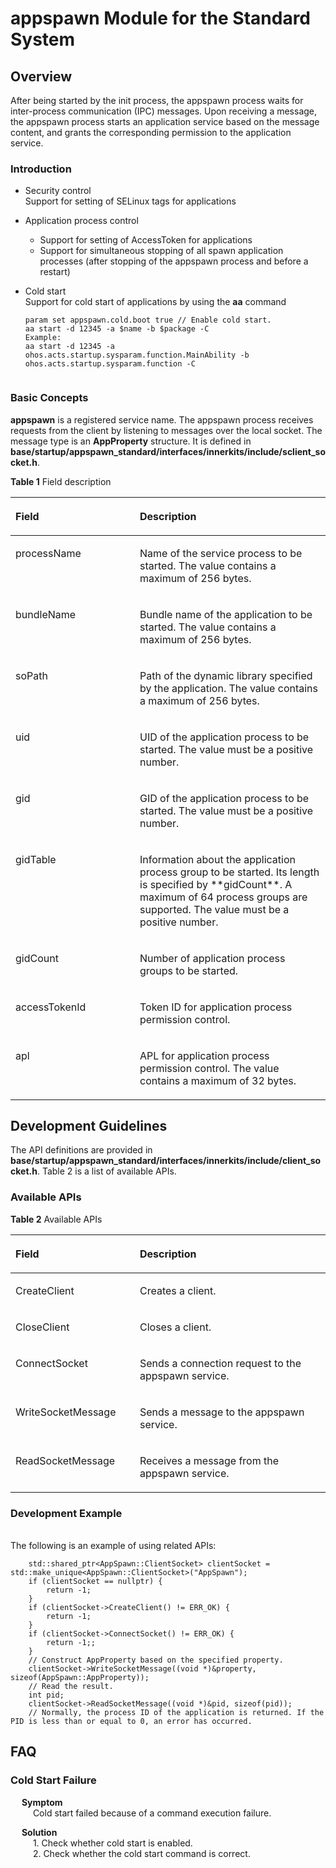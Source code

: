 # appspawn Module for the Standard System<a name="EN-US_TOPIC_0000001063680582"></a>

## Overview<a name="section56901555910"></a>

After being started by the init process, the appspawn process waits for inter-process communication (IPC) messages. Upon receiving a message, the appspawn process starts an application service based on the message content, and grants the corresponding permission to the application service.

### Introduction<a name="section56901555911"></a>

- Security control
  <br>Support for setting of SELinux tags for applications

- Application process control

  - Support for setting of AccessToken for applications
  - Support for simultaneous stopping of all spawn application processes (after stopping of the appspawn process and before a restart)

- Cold start
  <br>Support for cold start of applications by using the **aa** command

  ```
  param set appspawn.cold.boot true // Enable cold start.
  aa start -d 12345 -a $name -b $package -C 
  Example:
  aa start -d 12345 -a ohos.acts.startup.sysparam.function.MainAbility -b ohos.acts.startup.sysparam.function -C  
 
### Basic Concepts<a name="section56901555912"></a>

**appspawn** is a registered service name. The appspawn process receives requests from the client by listening to messages over the local socket. The message type is an **AppProperty** structure. It is defined in **base/startup/appspawn_standard/interfaces/innerkits/include/sclient_socket.h**.

**Table 1**  Field description

<table><thead align="left"><tr id="row6650142913713"><th class="cellrowborder" valign="top" width="39.489999999999995%" id="mcps1.2.3.1.1"><p id="p17650112914379"><a name="p17650112914379"></a><a name="p17650112914379"></a>Field</p>
</th>
<th class="cellrowborder" valign="top" width="60.51%" id="mcps1.2.3.1.2"><p id="p865032916376"><a name="p865032916376"></a><a name="p865032916376"></a>Description</p>
</th>
</tr>
</thead>
<tbody><tr id="row36506298373"><td class="cellrowborder" valign="top" width="39.489999999999995%" headers="mcps1.2.3.1.1 "><p id="p76501029113715"><a name="p76501029113715"></a><a name="p76501029113715"></a>processName</p>
</td>
<td class="cellrowborder" valign="top" width="60.51%" headers="mcps1.2.3.1.2 "><p id="p2650329183715"><a name="p2650329183715"></a><a name="p2650329183715"></a>Name of the service process to be started. The value contains a maximum of 256 bytes.</p>
</td>
</tr>
<tr id="row36506298373"><td class="cellrowborder" valign="top" width="39.489999999999995%" headers="mcps1.2.3.1.1 "><p id="p76501029113715"><a name="p76501029113715"></a><a name="p76501029113715"></a>bundleName</p>
</td>
<td class="cellrowborder" valign="top" width="60.51%" headers="mcps1.2.3.1.2 "><p id="p2650329183715"><a name="p2650329183715"></a><a name="p2650329183715"></a>Bundle name of the application to be started. The value contains a maximum of 256 bytes.</p>
</td>
</tr>
<tr id="row86501129183712"><td class="cellrowborder" valign="top" width="39.489999999999995%" headers="mcps1.2.3.1.1 "><p id="p2065010298379"><a name="p2065010298379"></a><a name="p2065010298379"></a>soPath</p>
</td>
<td class="cellrowborder" valign="top" width="60.51%" headers="mcps1.2.3.1.2 "><p id="p13650192963715"><a name="p13650192963715"></a><a name="p13650192963715"></a>Path of the dynamic library specified by the application. The value contains a maximum of 256 bytes.</p>
</td>
</tr>
<tr id="row13650329103719"><td class="cellrowborder" valign="top" width="39.489999999999995%" headers="mcps1.2.3.1.1 "><p id="p16501292377"><a name="p16501292377"></a><a name="p16501292377"></a>uid</p>
</td>
<td class="cellrowborder" valign="top" width="60.51%" headers="mcps1.2.3.1.2 "><p id="p186503291371"><a name="p186503291371"></a><a name="p186503291371"></a>UID of the application process to be started. The value must be a positive number.</p>
</td>
</tr>
<tr id="row187625816314"><td class="cellrowborder" valign="top" width="39.489999999999995%" headers="mcps1.2.3.1.1 "><p id="p188771758833"><a name="p188771758833"></a><a name="p188771758833"></a>gid</p>
</td>
<td class="cellrowborder" valign="top" width="60.51%" headers="mcps1.2.3.1.2 "><p id="p187716587310"><a name="p187716587310"></a><a name="p187716587310"></a>GID of the application process to be started. The value must be a positive number.</p>
</td>
</tr>
<tr id="row187625816314"><td class="cellrowborder" valign="top" width="39.489999999999995%" headers="mcps1.2.3.1.1 "><p id="p188771758833"><a name="p188771758833"></a><a name="p188771758833"></a>gidTable</p>
</td>
<td class="cellrowborder" valign="top" width="60.51%" headers="mcps1.2.3.1.2 "><p id="p187716587310"><a name="p187716587310"></a><a name="p187716587310"></a>Information about the application process group to be started. Its length is specified by **gidCount**. A maximum of 64 process groups are supported. The value must be a positive number.</p>
</td>
</tr>
<tr id="row187625816314"><td class="cellrowborder" valign="top" width="39.489999999999995%" headers="mcps1.2.3.1.1 "><p id="p188771758833"><a name="p188771758833"></a><a name="p188771758833"></a>gidCount</p>
</td>
<td class="cellrowborder" valign="top" width="60.51%" headers="mcps1.2.3.1.2 "><p id="p187716587310"><a name="p187716587310"></a><a name="p187716587310"></a>Number of application process groups to be started.</p>
</td>
</tr>
<tr id="row106508294373"><td class="cellrowborder" valign="top" width="39.489999999999995%" headers="mcps1.2.3.1.1 "><p id="p16501829183715"><a name="p16501829183715"></a><a name="p16501829183715"></a>accessTokenId</p>
</td>
<td class="cellrowborder" valign="top" width="60.51%" headers="mcps1.2.3.1.2 "><p id="p11650182953717"><a name="p11650182953717"></a><a name="p11650182953717"></a>Token ID for application process permission control.</p>
</td>
</tr>
<tr id="row106508294373"><td class="cellrowborder" valign="top" width="39.489999999999995%" headers="mcps1.2.3.1.1 "><p id="p16501829183715"><a name="p16501829183715"></a><a name="p16501829183715"></a>apl</p>
</td>
<td class="cellrowborder" valign="top" width="60.51%" headers="mcps1.2.3.1.2 "><p id="p11650182953717"><a name="p11650182953717"></a><a name="p11650182953717"></a> APL for application process permission control. The value contains a maximum of 32 bytes.</p>
</td>
</tr>
</tbody>
</table>

## Development Guidelines<a name="section56901555913"></a>

  The API definitions are provided in **base/startup/appspawn_standard/interfaces/innerkits/include/client_socket.h**. Table 2 is a list of available APIs.

### Available APIs<a name="section56901555914"></a>

**Table 2**  Available APIs
<table><thead align="left"><tr id="row6650142913713"><th class="cellrowborder" valign="top" width="39.489999999999995%" id="mcps1.2.3.1.1"><p id="p17650112914379"><a name="p17650112914379"></a><a name="p17650112914379"></a>Field</p>
</th>
<th class="cellrowborder" valign="top" width="60.51%" id="mcps1.2.3.1.2"><p id="p865032916376"><a name="p865032916376"></a><a name="p865032916376"></a>Description</p>
</th>
</tr>
</thead>
<tbody><tr id="row36506298373"><td class="cellrowborder" valign="top" width="39.489999999999995%" headers="mcps1.2.3.1.1 "><p id="p76501029113715"><a name="p76501029113715"></a><a name="p76501029113715"></a>CreateClient</p>
</td>
<td class="cellrowborder" valign="top" width="60.51%" headers="mcps1.2.3.1.2 "><p id="p2650329183715"><a name="p2650329183715"></a><a name="p2650329183715"></a>Creates a client.</p>
</td>
</tr>
<tr id="row36506298373"><td class="cellrowborder" valign="top" width="39.489999999999995%" headers="mcps1.2.3.1.1 "><p id="p76501029113715"><a name="p76501029113715"></a><a name="p76501029113715"></a>CloseClient</p>
</td>
<td class="cellrowborder" valign="top" width="60.51%" headers="mcps1.2.3.1.2 "><p id="p2650329183715"><a name="p2650329183715"></a><a name="p2650329183715"></a>Closes a client.</p>
</td>
</tr>
<tr id="row86501129183712"><td class="cellrowborder" valign="top" width="39.489999999999995%" headers="mcps1.2.3.1.1 "><p id="p2065010298379"><a name="p2065010298379"></a><a name="p2065010298379"></a>ConnectSocket</p>
</td>
<td class="cellrowborder" valign="top" width="60.51%" headers="mcps1.2.3.1.2 "><p id="p13650192963715"><a name="p13650192963715"></a><a name="p13650192963715"></a>Sends a connection request to the appspawn service.</p>
</td>
</tr>
<tr id="row13650329103719"><td class="cellrowborder" valign="top" width="39.489999999999995%" headers="mcps1.2.3.1.1 "><p id="p16501292377"><a name="p16501292377"></a><a name="p16501292377"></a>WriteSocketMessage</p>
</td>
<td class="cellrowborder" valign="top" width="60.51%" headers="mcps1.2.3.1.2 "><p id="p186503291371"><a name="p186503291371"></a><a name="p186503291371"></a>Sends a message to the appspawn service.</p>
</td>
</tr>
<tr id="row187625816314"><td class="cellrowborder" valign="top" width="39.489999999999995%" headers="mcps1.2.3.1.1 "><p id="p188771758833"><a name="p188771758833"></a><a name="p188771758833"></a>ReadSocketMessage</p>
</td>
<td class="cellrowborder" valign="top" width="60.51%" headers="mcps1.2.3.1.2 "><p id="p187716587310"><a name="p187716587310"></a><a name="p187716587310"></a>Receives a message from the appspawn service.</p>
</td>
</tr>
</tbody>
</table>

### Development Example<a name="section56901555915"></a>

<br>The following is an example of using related APIs:
```
    std::shared_ptr<AppSpawn::ClientSocket> clientSocket = std::make_unique<AppSpawn::ClientSocket>("AppSpawn");
    if (clientSocket == nullptr) {
        return -1;
    }
    if (clientSocket->CreateClient() != ERR_OK) {
        return -1;
    }
    if (clientSocket->ConnectSocket() != ERR_OK) {
        return -1;;
    }
    // Construct AppProperty based on the specified property.
    clientSocket->WriteSocketMessage((void *)&property, sizeof(AppSpawn::AppProperty));
    // Read the result.
    int pid;
    clientSocket->ReadSocketMessage((void *)&pid, sizeof(pid));
    // Normally, the process ID of the application is returned. If the PID is less than or equal to 0, an error has occurred.
```

## FAQ<a name="section56901555916"></a>

### Cold Start Failure<a name="section56901555917"></a>

   &emsp; **Symptom**
   <br> &emsp; &emsp; Cold start failed because of a command execution failure.

   &emsp; **Solution**
    <br> &emsp;  &emsp; 1. Check whether cold start is enabled.
    <br> &emsp; &emsp; 2. Check whether the cold start command is correct.
